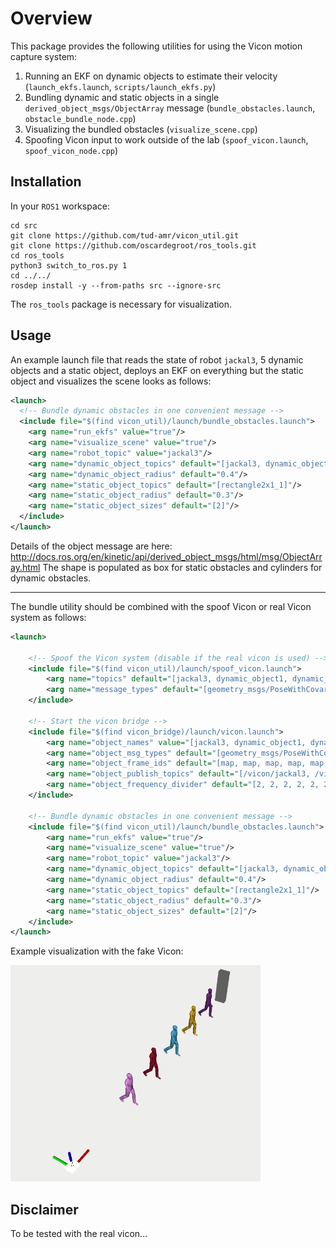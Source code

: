 # Overview
This package provides the following utilities for using the Vicon motion capture system:

1. Running an EKF on dynamic objects to estimate their velocity (`launch_ekfs.launch`, `scripts/launch_ekfs.py`)
2. Bundling dynamic and static objects in a single `derived_object_msgs/ObjectArray` message (`bundle_obstacles.launch`, `obstacle_bundle_node.cpp`)
3. Visualizing the bundled obstacles (`visualize_scene.cpp`)
3. Spoofing Vicon input to work outside of the lab (`spoof_vicon.launch`, `spoof_vicon_node.cpp`)

## Installation
In your `ROS1` workspace:

```
cd src
git clone https://github.com/tud-amr/vicon_util.git
git clone https://github.com/oscardegroot/ros_tools.git
cd ros_tools
python3 switch_to_ros.py 1
cd ../../
rosdep install -y --from-paths src --ignore-src
```

The `ros_tools` package is necessary for visualization.

## Usage
An example launch file that reads the state of robot `jackal3`, 5 dynamic objects and a static object, deploys an EKF on everything but the static object and visualizes the scene looks as follows:

```xml
<launch>
  <!-- Bundle dynamic obstacles in one convenient message -->
  <include file="$(find vicon_util)/launch/bundle_obstacles.launch">
    <arg name="run_ekfs" value="true"/>
    <arg name="visualize_scene" value="true"/>
    <arg name="robot_topic" value="jackal3"/>
    <arg name="dynamic_object_topics" default="[jackal3, dynamic_object1, dynamic_object2, dynamic_object3, dynamic_object4, dynamic_object5]"/>
    <arg name="dynamic_object_radius" default="0.4"/>
    <arg name="static_object_topics" default="[rectangle2x1_1]"/>
    <arg name="static_object_radius" default="0.3"/>
    <arg name="static_object_sizes" default="[2]"/>
  </include>
</launch>
```

Details of the object message are here: http://docs.ros.org/en/kinetic/api/derived_object_msgs/html/msg/ObjectArray.html
The shape is populated as box for static obstacles and cylinders for dynamic obstacles.

---

The bundle utility should be combined with the spoof Vicon or real Vicon system as follows:

```xml
<launch>

    <!-- Spoof the Vicon system (disable if the real vicon is used) -->
    <include file="$(find vicon_util)/launch/spoof_vicon.launch">
        <arg name="topics" default="[jackal3, dynamic_object1, dynamic_object2, dynamic_object3, dynamic_object4, dynamic_object5, rectangle2x1_1]"/>
        <arg name="message_types" default="[geometry_msgs/PoseWithCovarianceStamped, geometry_msgs/PoseWithCovarianceStamped, geometry_msgs/PoseWithCovarianceStamped, geometry_msgs/PoseWithCovarianceStamped, geometry_msgs/PoseWithCovarianceStamped, geometry_msgs/PoseWithCovarianceStamped, geometry_msgs/PoseWithCovarianceStamped]"/>
    </include>

    <!-- Start the vicon bridge -->
    <include file="$(find vicon_bridge)/launch/vicon.launch">
        <arg name="object_names" value="[jackal3, dynamic_object1, dynamic_object2, dynamic_object3, dynamic_object4, dynamic_object5, rectangle2x1_1]"/>
        <arg name="object_msg_types" default="[geometry_msgs/PoseWithCovarianceStamped, geometry_msgs/PoseWithCovarianceStamped, geometry_msgs/PoseWithCovarianceStamped, geometry_msgs/PoseWithCovarianceStamped, geometry_msgs/PoseWithCovarianceStamped, geometry_msgs/PoseWithCovarianceStamped, geometry_msgs/PoseWithCovarianceStamped]"/>
        <arg name="object_frame_ids" default="[map, map, map, map, map, map, map]"/>
        <arg name="object_publish_topics" default="[/vicon/jackal3, /vicon/dynamic_object1, /vicon/dynamic_object2, /vicon/dynamic_object3, /vicon/dynamic_object4, /vicon/dynamic_object5, /vicon/rectangle2x1_1]"/>
        <arg name="object_frequency_divider" default="[2, 2, 2, 2, 2, 2, 2]"/>
    </include>

    <!-- Bundle dynamic obstacles in one convenient message -->
    <include file="$(find vicon_util)/launch/bundle_obstacles.launch">
        <arg name="run_ekfs" value="true"/>
        <arg name="visualize_scene" value="true"/>
        <arg name="robot_topic" value="jackal3"/>
        <arg name="dynamic_object_topics" default="[jackal3, dynamic_object1, dynamic_object2, dynamic_object3, dynamic_object4, dynamic_object5]"/>
        <arg name="dynamic_object_radius" default="0.4"/>
        <arg name="static_object_topics" default="[rectangle2x1_1]"/>
        <arg name="static_object_radius" default="0.3"/>
        <arg name="static_object_sizes" default="[2]"/>
    </include>
</launch>
```

Example visualization with the fake Vicon:

<img src="docs/example.png" width="400" />

## Disclaimer
To be tested with the real vicon...
